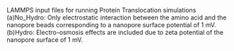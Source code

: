 LAMMPS input files for running Protein Translocation simulations
(a)No_Hydro: Only electrostatic interaction between the amino acid and the nanopore beads corresponding to a nanopore surface potential of 1 mV.
(b)Hydro: Electro-osmosis effects are included due to zeta potential of the nanopore surface of 1 mV. 
